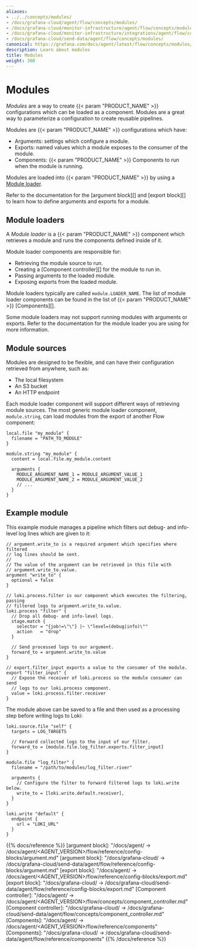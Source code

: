 ```yaml
---
aliases:
- ../../concepts/modules/
- /docs/grafana-cloud/agent/flow/concepts/modules/
- /docs/grafana-cloud/monitor-infrastructure/agent/flow/concepts/modules/
- /docs/grafana-cloud/monitor-infrastructure/integrations/agent/flow/concepts/modules/
- /docs/grafana-cloud/send-data/agent/flow/concepts/modules/
canonical: https://grafana.com/docs/agent/latest/flow/concepts/modules/
description: Learn about modules
title: Modules
weight: 300
---
```


# Modules

_Modules_ are a way to create {{< param "PRODUCT_NAME" >}} configurations which can be
loaded as a component. Modules are a great way to parameterize a configuration
to create reusable pipelines.

Modules are {{< param "PRODUCT_NAME" >}} configurations which have:

* Arguments: settings which configure a module.
* Exports: named values which a module exposes to the consumer of the module.
* Components: {{< param "PRODUCT_NAME" >}} Components to run when the module is running.

Modules are loaded into {{< param "PRODUCT_NAME" >}} by using a [Module
loader](#module-loaders).

Refer to the documentation for the [argument block][] and [export block][] to
learn how to define arguments and exports for a module.

## Module loaders

A _Module loader_ is a {{< param "PRODUCT_NAME" >}} component which retrieves a module
and runs the components defined inside of it.

Module loader components are responsible for:

* Retrieving the module source to run.
* Creating a [Component controller][] for the module to run in.
* Passing arguments to the loaded module.
* Exposing exports from the loaded module.

Module loaders typically are called `module.LOADER_NAME`. The list of module
loader components can be found in the list of {{< param "PRODUCT_NAME" >}}
[Components][].

Some module loaders may not support running modules with arguments or exports.
Refer to the documentation for the module loader you are using for more
information.

## Module sources

Modules are designed to be flexible, and can have their configuration retrieved
from anywhere, such as:

* The local filesystem
* An S3 bucket
* An HTTP endpoint

Each module loader component will support different ways of retrieving module
sources. The most generic module loader component, `module.string`, can load
modules from the export of another Flow component:

```river
local.file "my_module" {
  filename = "PATH_TO_MODULE"
}

module.string "my_module" {
  content = local.file.my_module.content

  arguments {
    MODULE_ARGUMENT_NAME_1 = MODULE_ARGUMENT_VALUE_1
    MODULE_ARGUMENT_NAME_2 = MODULE_ARGUMENT_VALUE_2
    // ...
  }
}
```

## Example module

This example module manages a pipeline which filters out debug- and info-level
log lines which are given to it:

```river
// argument.write_to is a required argument which specifies where filtered
// log lines should be sent.
//
// The value of the argument can be retrieved in this file with
// argument.write_to.value.
argument "write_to" {
  optional = false
}

// loki.process.filter is our component which executes the filtering, passing
// filtered logs to argument.write_to.value.
loki.process "filter" {
  // Drop all debug- and info-level logs.
  stage.match {
    selector = "{job!=\"\"} |~ \"level=(debug|info)\""
    action   = "drop"
  }

  // Send processed logs to our argument.
  forward_to = argument.write_to.value
}

// export.filter_input exports a value to the consumer of the module.
export "filter_input" {
  // Expose the receiver of loki.process so the module consumer can send
  // logs to our loki.process component.
  value = loki.process.filter.receiver
}
```

The module above can be saved to a file and then used as a processing step
before writing logs to Loki:

```river
loki.source.file "self" {
  targets = LOG_TARGETS

  // Forward collected logs to the input of our filter.
  forward_to = [module.file.log_filter.exports.filter_input]
}

module.file "log_filter" {
  filename = "/path/to/modules/log_filter.river"

  arguments {
    // Configure the filter to forward filtered logs to loki.write below.
    write_to = [loki.write.default.receiver],
  }
}

loki.write "default" {
  endpoint {
    url = "LOKI_URL"
  }
}
```

{{% docs/reference %}}
[argument block]: "/docs/agent/ -> /docs/agent/<AGENT_VERSION>/flow/reference/config-blocks/argument.md"
[argument block]: "/docs/grafana-cloud/ -> /docs/grafana-cloud/send-data/agent/flow/reference/config-blocks/argument.md"
[export block]: "/docs/agent/ -> /docs/agent/<AGENT_VERSION>/flow/reference/config-blocks/export.md"
[export block]: "/docs/grafana-cloud/ -> /docs/grafana-cloud/send-data/agent/flow/reference/config-blocks/export.md"
[Component controller]: "/docs/agent/ -> /docs/agent/<AGENT_VERSION>/flow/concepts/component_controller.md"
[Component controller]: "/docs/grafana-cloud/ -> /docs/grafana-cloud/send-data/agent/flow/concepts/component_controller.md"
[Components]: "/docs/agent/ -> /docs/agent/<AGENT_VERSION>/flow/reference/components"
[Components]: "/docs/grafana-cloud/ -> /docs/grafana-cloud/send-data/agent/flow/reference/components"
{{% /docs/reference %}}
